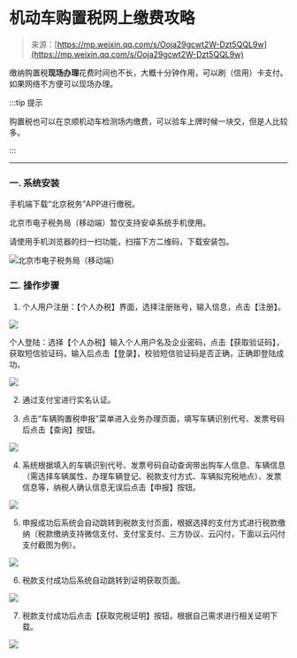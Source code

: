 # 机动车购置税网上缴费攻略

> 来源：[https://mp.weixin.qq.com/s/Ooja29gcwt2W-Dzt5QQL9w](https://mp.weixin.qq.com/s/Ooja29gcwt2W-Dzt5QQL9w)


缴纳购置税**现场办理**花费时间也不长，大概十分钟作用，可以刷（信用）卡支付。如果网络不方便可以现场办理。

:::tip 提示

购置税也可以在京顺机动车检测场内缴费，可以验车上牌时候一块交，但是人比较多。
 
:::

---

### 一. 系统安装

手机端下载“北京税务”APP进行缴税。

北京市电子税务局（移动端）暂仅支持安卓系统手机使用。

请使用手机浏览器的扫一扫功能，扫描下方二维码，下载安装包。

![北京市电子税务局（移动端）](https://cdn.jsdelivr.net/gh/EngrZhou/MoYouClubPic@master/2021/20210413151812.webp)

### 二. 操作步骤

1. 个人用户注册：【个人办税】界面，选择注册账号，输入信息，点击【注册】。
   
![](https://cdn.jsdelivr.net/gh/EngrZhou/MoYouClubPic@master/2021/20210413152004.webp)

个人登陆：选择【个人办税】输入个人用户名及企业密码，点击【获取验证码】，获取短信验证码，输入后点击【登录】，校验短信验证码是否正确，正确即登陆成功。

![](https://cdn.jsdelivr.net/gh/EngrZhou/MoYouClubPic@master/2021/20210413152033.webp)

2. 通过支付宝进行实名认证。

3. 点击“车辆购置税申报”菜单进入业务办理页面，填写车辆识别代号、发票号码后点击【查询】按钮。

![](https://cdn.jsdelivr.net/gh/EngrZhou/MoYouClubPic@master/2021/20210413152100.webp)

4. 系统根据填入的车辆识别代号、发票号码自动查询带出购车人信息、车辆信息（需选择车辆属性、办理车辆登记、税款支付方式、车辆拟完税地点）、发票信息等，纳税人确认信息无误后点击【申报】按钮。

![](https://cdn.jsdelivr.net/gh/EngrZhou/MoYouClubPic@master/2021/20210413152123.webp)

5. 申报成功后系统会自动跳转到税款支付页面，根据选择的支付方式进行税款缴纳（税款缴纳支持微信支付、支付宝支付、三方协议、云闪付，下面以云闪付支付截图为例）。

![](https://cdn.jsdelivr.net/gh/EngrZhou/MoYouClubPic@master/2021/20210413152200.webp)

6. 税款支付成功后系统自动跳转到证明获取页面。

![](https://cdn.jsdelivr.net/gh/EngrZhou/MoYouClubPic@master/2021/20210413152245.webp)

7. 税款支付成功后点击【获取完税证明】按钮，根据自己需求进行相关证明下载。

![](https://cdn.jsdelivr.net/gh/EngrZhou/MoYouClubPic@master/2021/20210413152309.webp)

